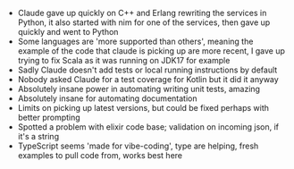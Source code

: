 - Claude gave up quickly on C++ and Erlang rewriting the services in Python, it also started with nim for one of the services, then gave up quickly and went to Python
- Some languages are 'more supported than others', meaning the example of the code that claude is picking up are more recent, I gave up trying to fix Scala as it was running on JDK17 for example 
- Sadly Claude doesn't add tests or local running instructions by default
- Nobody asked Claude for a test coverage for Kotlin but it did it anyway 
- Absolutely insane power in automating writing unit tests, amazing
- Absolutely insane for automating documentation 
- Limits on picking up latest versions, but could be fixed perhaps with better prompting
- Spotted a problem with elixir code base; validation on incoming json, if it's a string
- TypeScript seems 'made for vibe-coding', type are helping, fresh examples to pull code from, works best here
